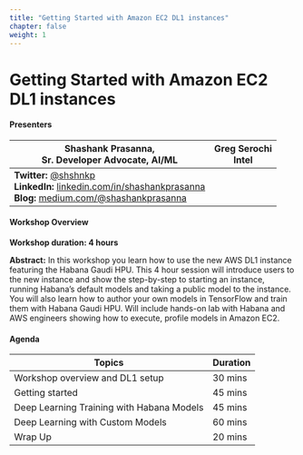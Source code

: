 ```yaml
---
title: "Getting Started with Amazon EC2 DL1 instances"
chapter: false
weight: 1
---
```


# Getting Started with Amazon EC2 DL1 instances

#### Presenters

| Shashank Prasanna, <br>Sr. Developer Advocate, AI/ML      | Greg Serochi <br> Intel |
| ----------- | ----------- |
| **Twitter:** [@shshnkp](https://twitter.com/shshnkp)<br>**LinkedIn:** [linkedin.com/in/shashankprasanna](https://www.linkedin.com/in/shashankprasanna)<br> **Blog:** [medium.com/@shashankprasanna](https://www.medium.com/@shashankprasanna)    |  |

#### Workshop Overview
**Workshop duration: 4 hours**

**Abstract:** In this workshop you learn how to use the new AWS DL1 instance featuring the Habana Gaudi HPU. This 4 hour session will introduce users to the new instance and show the step-by-step to starting an instance, running Habana’s default models and taking a public model to the instance. You will also learn how to author your own models in TensorFlow and train them with Habana Gaudi HPU. Will include hands-on lab with Habana and AWS engineers showing how to execute, profile models in Amazon EC2.


#### Agenda

| Topics      | Duration |
| ----------- | ----------|
| Workshop overview and DL1 setup     | 30 mins       |  
| Getting started | 45 mins        |
| Deep Learning Training with Habana Models | 45 mins        |
| Deep Learning with Custom Models | 60 mins        |
| Wrap Up   | 20 mins        |
